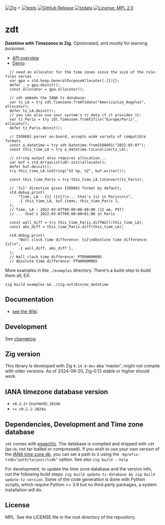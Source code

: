 <!-- -*- coding: utf-8 -*- -->
[![Zig](https://img.shields.io/badge/-Zig-F7A41D?style=flat&logo=zig&logoColor=white)](https://ziglang.org/) ⚡ [![tests](https://github.com/FObersteiner/zdt/actions/workflows/zdt-tests.yml/badge.svg)](https://github.com/FObersteiner/zdt/actions/workflows/zdt-tests.yml)  [![GitHub Release](https://img.shields.io/github/v/release/FObersteiner/zdt)](https://github.com/FObersteiner/zdt/releases)  [![tzdata](https://img.shields.io/badge/tzdata-2024b-blue)](https://www.iana.org/time-zones)  [![License: MPL 2.0](https://img.shields.io/badge/License-MPL_2.0-brightgreen.svg)](https://github.com/FObersteiner/zdt/blob/master/LICENSE)

# zdt

**Datetime with Timezones in Zig.** Opinionated, and mostly for learning purposes.

- [API overview](https://github.com/FObersteiner/zdt/wiki/API-overview)
- [Demo](https://github.com/FObersteiner/zdt/blob/master/examples/ex_demo.zig):

```zig
  // need an allocator for the time zones since the size of the rule-files varies
  var gpa = std.heap.GeneralPurposeAllocator(.{}){};
  defer _ = gpa.deinit();
  const allocator = gpa.allocator();

  // zdt embeds the IANA tz database:
  var tz_LA = try zdt.Timezone.fromTzdata("America/Los_Angeles", allocator);
  defer tz_LA.deinit();
  // you can also use your system's tz data if it provides it:
  var tz_Paris = try zdt.Timezone.fromTzfile("Europe/Paris", allocator);
  defer tz_Paris.deinit();

  // ISO8601 parser on-board, accepts wide variety of compatible formats
  const a_datetime = try zdt.Datetime.fromISO8601("2022-03-07");
  const this_time_LA = try a_datetime.tzLocalize(tz_LA);

  // string output also requires allocation...
  var buf = std.ArrayList(u8).init(allocator);
  defer buf.deinit();
  try this_time_LA.toString("%I %p, %Z", buf.writer());

  const this_time_Paris = try this_time_LA.tzConvert(tz_Paris);

  // '{s}' directive gives ISO8601 format by default;
  std.debug.print(
      "Time, LA : {s} ({s})\n... that's {s} in Paris\n\n",
      .{ this_time_LA, buf.items, this_time_Paris },
  );
  // Time, LA : 2022-03-07T00:00:00-08:00 (12 am, PST)
  // ... that's 2022-03-07T09:00:00+01:00 in Paris

  const wall_diff = try this_time_Paris.diffWall(this_time_LA);
  const abs_diff = this_time_Paris.diff(this_time_LA);

  std.debug.print(
      "Wall clock time difference: {s}\nAbsolute time difference: {s}\n",
      .{ wall_diff, abs_diff },
  );
  // Wall clock time difference: PT09H00M00S
  // Absolute time difference: PT00H00M00S

```

More examples in the `./examples` directory. There's a build-step to build them all; EX:

```zig
zig build examples && ./zig-out/bin/ex_datetime
```

## Documentation

- [see the Wiki](https://github.com/FObersteiner/zdt/wiki)

## Development

See [changelog](https://github.com/FObersteiner/zdt/blob/master/change.log).

## Zig version

This library is developed with Zig `0.14.0-dev` aka 'master', might not compile with older versions. As of 2024-09-20, Zig-0.13 stable or higher should work.

## IANA timezone database version

- `v0.2.2+` (current): `2024b`
- `>= v0.2.1`: `2024a`

## Dependencies, Development and Time zone database

`zdt` comes with [eggert/tz](https://github.com/eggert/tz). The database is compiled and shipped with `zdt` (as-is; not tar-balled or compressed). If you wish to use your own version of the [IANA time zone db](https://www.iana.org/time-zones), you can set a path to it using the `-Dprefix-tzdb="path/to/your/tzdb"` option. See also `zig build --help`

For development, to update the time zone database and the version info, run the following build steps: `zig build update-tz-database && zig build update-tz-version`. Some of the code generation is done with Python scripts, which require Python >= 3.9 but no third party packages, a system installation will do.

## License

MPL. See the LICENSE file in the root directory of the repository.
